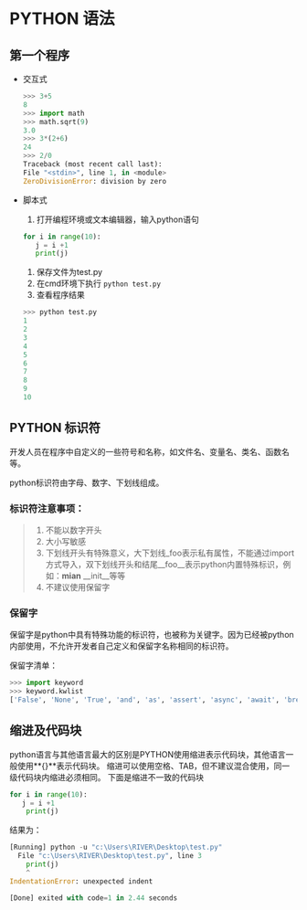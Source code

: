 # PYTHON 语法

## 第一个程序

- 交互式

    ```python
    >>> 3+5
    8
    >>> import math
    >>> math.sqrt(9)
    3.0
    >>> 3*(2+6)
    24
    >>> 2/0
    Traceback (most recent call last):
    File "<stdin>", line 1, in <module>
    ZeroDivisionError: division by zero
    ```

- 脚本式
    1. 打开编程环境或文本编辑器，输入python语句

    ```python
    for i in range(10):
       j = i +1
       print(j)
    ```

    1. 保存文件为test.py
    2. 在cmd环境下执行 `python test.py`
    3. 查看程序结果

    ```python
    >>> python test.py
    1  
    2  
    3  
    4  
    5  
    6  
    7  
    8  
    9  
    10
    ```

## PYTHON 标识符

开发人员在程序中自定义的一些符号和名称，如文件名、变量名、类名、函数名等。

python标识符由字母、数字、下划线组成。

### 标识符注意事项：

> 1. 不能以数字开头
> 2. 大小写敏感
> 3. 下划线开头有特殊意义，大下划线_foo表示私有属性，不能通过import 方式导入，双下划线开头和结尾__foo__表示python内置特殊标识，例如：__mian__ __init__等等
> 4. 不建议使用保留字

### 保留字

保留字是python中具有特殊功能的标识符，也被称为关键字。因为已经被python内部使用，不允许开发者自己定义和保留字名称相同的标识符。

保留字清单：

```python
>>> import keyword
>>> keyword.kwlist
['False', 'None', 'True', 'and', 'as', 'assert', 'async', 'await', 'break', 'class', 'continue', 'def', 'del', 'elif', 'else', 'except', 'finally', 'for', 'from', 'global', 'if', 'import', 'in', 'is', 'lambda', 'nonlocal', 'not', 'or', 'pass', 'raise', 'return', 'try', 'while', 'with', 'yield']
```

## 缩进及代码块

python语言与其他语言最大的区别是PYTHON使用缩进表示代码块，其他语言一般使用**{}**表示代码块。
缩进可以使用空格、TAB，但不建议混合使用，同一级代码块内缩进必须相同。
下面是缩进不一致的代码块

```python
for i in range(10):
   j = i +1
    print(j)
```

结果为：

```python
[Running] python -u "c:\Users\RIVER\Desktop\test.py"
  File "c:\Users\RIVER\Desktop\test.py", line 3
    print(j)
    ^
IndentationError: unexpected indent

[Done] exited with code=1 in 2.44 seconds
```